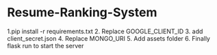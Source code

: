 # Resume-Ranking-System
1.pip install -r requirements.txt
2. Replace GOOGLE_CLIENT_ID
3. add client_secret.json 
4. Replace MONGO_URI
5. Add assets folder
6. Finally flask run to start the server
